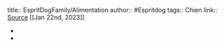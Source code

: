 title:: EspritDogFamily/Alimentation
author:: #Espritdog 
tags:: Chien
link:: [Source](https://www.espritdog.com/chapitres/chapitre-6-lalimentation/)
[[Jan 22nd, 2023]]

-
-
